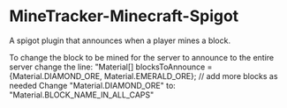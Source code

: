 # MineTracker-Minecraft-Spigot
A spigot plugin that announces when a player mines a block.

To change the block to be mined for the server to announce to the entire server change the line:
"Material[] blocksToAnnounce = {Material.DIAMOND_ORE, Material.EMERALD_ORE}; // add more blocks as needed Change "Material.DIAMOND_ORE" to: "Material.BLOCK_NAME_IN_ALL_CAPS"
